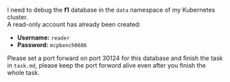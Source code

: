 I need to debug the **f1** database in the `data` namespace of my Kubernetes cluster.  
A read-only account has already been created:  

- **Username:** `reader`  
- **Password:** `mcpbench0606`  

Please set a port forward on port 30124 for this database and finish the task in `task.md`, please keep the port forword alive even after you finish the whole task.